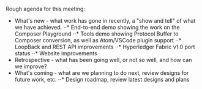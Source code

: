 Rough agenda for this meeting:

* What's new - what work has gone in recently, a "show and tell" of what we have achieved.
⋅⋅* End-to-end demo showing the work on the Composer Playground
⋅⋅* Tools demo showing Protocol Buffer to Composer conversion, as well as Atom/VSCode plugin support
⋅⋅* LoopBack and REST API improvements
⋅⋅* Hyperledger Fabric v1.0 port status
⋅⋅* Website improvements
* Retrospective - what has been going well, or not so well, and how can we improve?
* What's coming - what are we planning to do next, review designs for future work, etc.
⋅⋅* Design roadmap, review latest designs and plans

